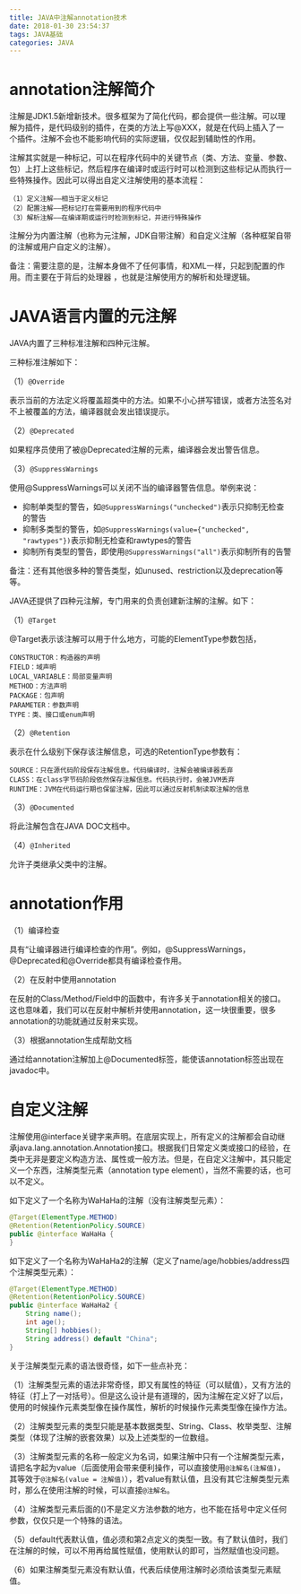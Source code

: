 ```yaml
---
title: JAVA中注解annotation技术
date: 2018-01-30 23:54:37
tags: JAVA基础
categories: JAVA
---
```


# annotation注解简介

注解是JDK1.5新增新技术。很多框架为了简化代码，都会提供一些注解。可以理解为插件，是代码级别的插件，在类的方法上写@XXX，就是在代码上插入了一个插件。注解不会也不能影响代码的实际逻辑，仅仅起到辅助性的作用。

注解其实就是一种标记，可以在程序代码中的关键节点（类、方法、变量、参数、包）上打上这些标记，然后程序在编译时或运行时可以检测到这些标记从而执行一些特殊操作。因此可以得出自定义注解使用的基本流程：

    （1）定义注解——相当于定义标记
    （2）配置注解——把标记打在需要用到的程序代码中
    （3）解析注解——在编译期或运行时检测到标记，并进行特殊操作

注解分为内置注解（也称为元注解，JDK自带注解）和自定义注解（各种框架自带的注解或用户自定义的注解）。

备注：需要注意的是，注解本身做不了任何事情，和XML一样，只起到配置的作用。而主要在于背后的处理器 ，也就是注解使用方的解析和处理逻辑。

# JAVA语言内置的元注解

JAVA内置了三种标准注解和四种元注解。

三种标准注解如下：

（1）`@Override`

表示当前的方法定义将覆盖超类中的方法。如果不小心拼写错误，或者方法签名对不上被覆盖的方法，编译器就会发出错误提示。

（2）`@Deprecated`

如果程序员使用了被@Deprecated注解的元素，编译器会发出警告信息。

（3）`@SuppressWarnings`

使用@SuppressWarnings可以关闭不当的编译器警告信息。举例来说：

- 抑制单类型的警告，如`@SuppressWarnings("unchecked")`表示只抑制无检查的警告
- 抑制多类型的警告，如`@SuppressWarnings(value={"unchecked", "rawtypes"})`表示抑制无检查和rawtypes的警告
- 抑制所有类型的警告，即使用`@SuppressWarnings("all")`表示抑制所有的告警

备注：还有其他很多种的警告类型，如unused、restriction以及deprecation等等。

JAVA还提供了四种元注解，专门用来的负责创建新注解的注解。如下：

（1）`@Target`

@Target表示该注解可以用于什么地方，可能的ElementType参数包括，

```
CONSTRUCTOR：构造器的声明
FIELD：域声明
LOCAL_VARIABLE：局部变量声明
METHOD：方法声明
PACKAGE：包声明
PARAMETER：参数声明
TYPE：类、接口或enum声明
```

（2）`@Retention`

表示在什么级别下保存该注解信息，可选的RetentionType参数有：

```
SOURCE：只在源代码阶段保存注解信息。代码编译时，注解会被编译器丢弃
CLASS：在class字节码阶段依然保存注解信息。代码执行时，会被JVM丢弃
RUNTIME：JVM在代码运行期也保留注解，因此可以通过反射机制读取注解的信息
```

（3）`@Documented`

将此注解包含在JAVA DOC文档中。

（4）`@Inherited`

允许子类继承父类中的注解。

# annotation作用

（1）编译检查

具有“让编译器进行编译检查的作用”。例如，@SuppressWarnings，@Deprecated和@Override都具有编译检查作用。

（2）在反射中使用annotation

在反射的Class/Method/Field中的函数中，有许多关于annotation相关的接口。这也意味着，我们可以在反射中解析并使用annotation，这一块很重要，很多annotation的功能就通过反射来实现。

（3）根据annotation生成帮助文档

通过给annotation注解加上@Documented标签，能使该annotation标签出现在javadoc中。

# 自定义注解

注解使用@interface关键字来声明。在底层实现上，所有定义的注解都会自动继承java.lang.annotation.Annotation接口。根据我们日常定义类或接口的经验，在类中无非是要定义构造方法、属性或一般方法。但是，在自定义注解中，其只能定义一个东西，注解类型元素（annotation type element），当然不需要的话，也可以不定义。

如下定义了一个名称为WaHaHa的注解（没有注解类型元素）：

```java
@Target(ElementType.METHOD)
@Retention(RetentionPolicy.SOURCE)
public @interface WaHaHa {
}
```

如下定义了一个名称为WaHaHa2的注解（定义了name/age/hobbies/address四个注解类型元素）：

```java
@Target(ElementType.METHOD)
@Retention(RetentionPolicy.SOURCE)
public @interface WaHaHa2 {
    String name();
    int age();
    String[] hobbies();
    String address() default "China";
}
```

关于注解类型元素的语法很奇怪，如下一些点补充：

（1）注解类型元素的语法非常奇怪，即又有属性的特征（可以赋值），又有方法的特征（打上了一对括号）。但是这么设计是有道理的，因为注解在定义好了以后，使用的时候操作元素类型像在操作属性，解析的时候操作元素类型像在操作方法。

（2）注解类型元素的类型只能是基本数据类型、String、Class、枚举类型、注解类型（体现了注解的嵌套效果）以及上述类型的一位数组。

（3）注解类型元素的名称一般定义为名词，如果注解中只有一个注解类型元素，请把名字起为value（后面使用会带来便利操作，可以直接使用`@注解名(注解值)`，其等效于`@注解名(value = 注解值)`），若value有默认值，且没有其它注解类型元素时，那么在使用注解的时候，可以直接`@注解名`。

（4）注解类型元素后面的()不是定义方法参数的地方，也不能在括号中定义任何参数，仅仅只是一个特殊的语法。

（5）default代表默认值，值必须和第2点定义的类型一致。有了默认值时，我们在注解的时候，可以不用再给属性赋值，使用默认的即可，当然赋值也没问题。

（6）如果注解类型元素没有默认值，代表后续使用注解时必须给该类型元素赋值。
